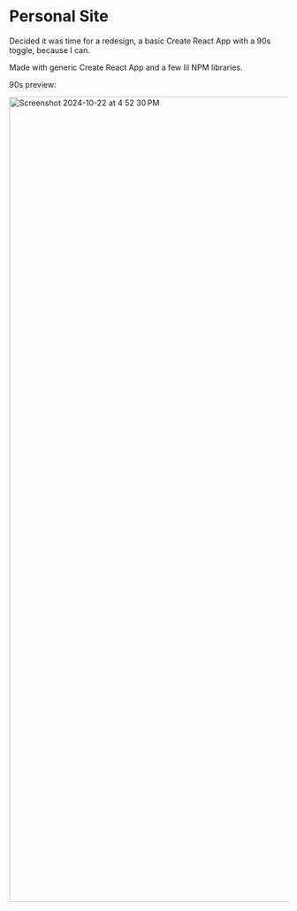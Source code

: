 # Personal Site

Decided it was time for a redesign, a basic Create React App with a 90s toggle, because I can. 

Made with generic Create React App and a few lil NPM libraries. 

90s preview:

<img width="1455" alt="Screenshot 2024-10-22 at 4 52 30 PM" src="https://github.com/user-attachments/assets/3f5f087e-e562-4f88-8a84-2553d7c12ac1">
